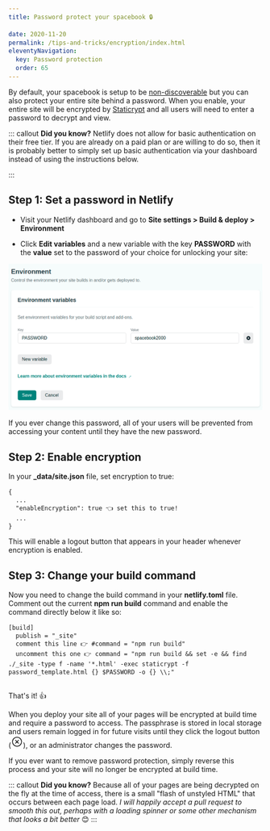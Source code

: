 ```yaml
---
title: Password protect your spacebook 🔒 

date: 2020-11-20
permalink: /tips-and-tricks/encryption/index.html
eleventyNavigation:
  key: Password protection
  order: 65 
---
```

By default, your spacebook is setup to be [non-discoverable](/privacy) but you can also protect your entire site behind a password. When you enable, your entire site will be encrypted by [Staticrypt](https://github.com/robinmoisson/staticrypt) and all users will need to enter a password to decrypt and view. 

::: callout
**Did you know?** Netlify does not allow for basic authentication on their free tier. If you are already on a paid plan or are willing to do so, then it is probably better to simply set up basic authentication via your dashboard instead of using the instructions below.

:::

## Step 1: Set a password in Netlify

* Visit your Netlify dashboard and go to **Site settings > Build & deploy > Environment**

* Click **Edit variables** and a new variable with the key **PASSWORD** with the **value** set to the password of your choice for unlocking your site:

![Password example](/static/img/password.png)

If you ever change this password, all of your users will be prevented from accessing your content until they have the new password.

## Step 2: Enable encryption

In your **_data/site.json** file, set encryption to true:

```
{
  ...
  "enableEncryption": true 👈 set this to true!
  ...
}

```

This will enable a logout button that appears in your header whenever encryption is enabled. 

## Step 3: Change your build command

Now you need to change the build command in your **netlify.toml** file. Comment out the current **npm run build** command and enable the command directly below it like so:  

```
[build]
  publish = "_site"
  comment this line 👉 #command = "npm run build" 
  uncomment this one 👉 command = "npm run build && set -e && find ./_site -type f -name '*.html' -exec staticrypt -f password_template.html {} $PASSWORD -o {} \\;"
  
```

That's it! 👍

When you deploy your site all of your pages will be encrypted at build time and require a password to access. The passphrase is stored in local storage and users remain logged in for future visits until they click the logout button  (<svg  width="24" height="24"  xmlns='http://www.w3.org/2000/svg' class='ionicon inline text-gray-400 hover:text-red-800' viewBox='0 0 512 512'><title>Close Circle</title><path d='M448 256c0-106-86-192-192-192S64 150 64 256s86 192 192 192 192-86 192-192z' fill='none' stroke='currentColor' stroke-miterlimit='10' stroke-width='32'/><path fill='none' stroke='currentColor' stroke-linecap='round' stroke-linejoin='round' stroke-width='32' d='M320 320L192 192M192 320l128-128'/></svg>), or an administrator changes the password. 

If you ever want to remove password protection, simply reverse this process and your site will no longer be encrypted at build time.

::: callout
**Did you know?** Because all of your pages are being decrypted on the fly at the time of access, there is a small "flash of unstyled HTML" that occurs between each page load. *I will happily accept a pull request to smooth this out, perhaps with a loading spinner or some other mechanism that looks a bit better* 😊
:::
